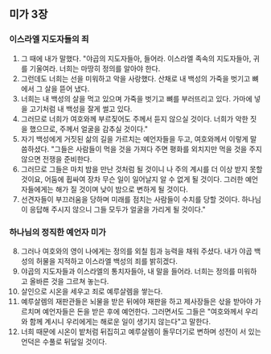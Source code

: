 ## 미가 3장

### 이스라엘 지도자들의 죄
1. 그 때에 내가 말했다. "야곱의 지도자들아, 들어라. 이스라엘 족속의 지도자들아, 귀를 기울여라. 너희는 마땅히 정의를 알아야 한다.
2. 그런데도 너희는 선을 미워하고 악을 사랑했다. 산채로 내 백성의 가죽을 벗기고 뼈에서 그 살을 뜯어 냈다.
3. 너희는 내 백성의 살을 먹고 있으며 가죽을 벗기고 뼈를 부러뜨리고 있다. 가마에 넣을 고기처럼 내 백성을 잘게 썰고 있다.
4. 그러므로 너희가 여호와께 부르짖어도 주께서 듣지 않으실 것이다. 너희가 악한 짓을 했으므로, 주께서 얼굴을 감추실 것이다."
5. 자기 백성에게 거짓된 삶의 길을 가르치는 예언자들을 두고, 여호와께서 이렇게 말씀하셨다. "그들은 사람들이 먹을 것을 가져다 주면 평화를 외치지만 먹을 것을 주지 않으면 전쟁을 준비한다.
6. 그러므로 그들은 마치 밤을 만난 것처럼 될 것이니 나 주의 계시를 더 이상 받지 못할 것이요, 어둠에 휩싸여 장차 무슨 일이 일어날지 알 수 없게 될 것이다. 그러한 예언자들에게는 해가 질 것이며 낮이 밤으로 변하게 될 것이다.
7. 선견자들이 부끄러움을 당하며 미래를 점치는 사람들이 수치를 당할 것이다. 하나님이 응답해 주시지 않으니 그들 모두가 얼굴을 가리게 될 것이다."
### 하나님의 정직한 예언자 미가
8. 그러나 여호와의 영이 나에게는 정의를 외칠 힘과 능력을 채워 주셨다. 내가 야곱 백성의 허물을 지적하고 이스라엘 백성의 죄를 밝히겠다.
9. 야곱의 지도자들과 이스라엘의 통치자들아, 내 말을 들어라. 너희는 정의를 미워하고 올바른 것을 그르쳐 놓는다.
10. 살인으로 시온을 세우고 죄로 예루살렘을 쌓는다.
11. 예루살렘의 재판관들은 뇌물을 받은 뒤에야 재판을 하고 제사장들은 삯을 받아야 가르치며 예언자들은 돈을 받은 후에 예언한다. 그러면서도 그들은 "여호와께서 우리와 함께 계시니 우리에게는 해로운 일이 생기지 않는다"고 말한다.
12. 너희 때문에 시온이 밭처럼 뒤집히고 예루살렘이 돌무더기로 변하며 성전이 서 있는 언덕은 수풀로 뒤덮일 것이다.